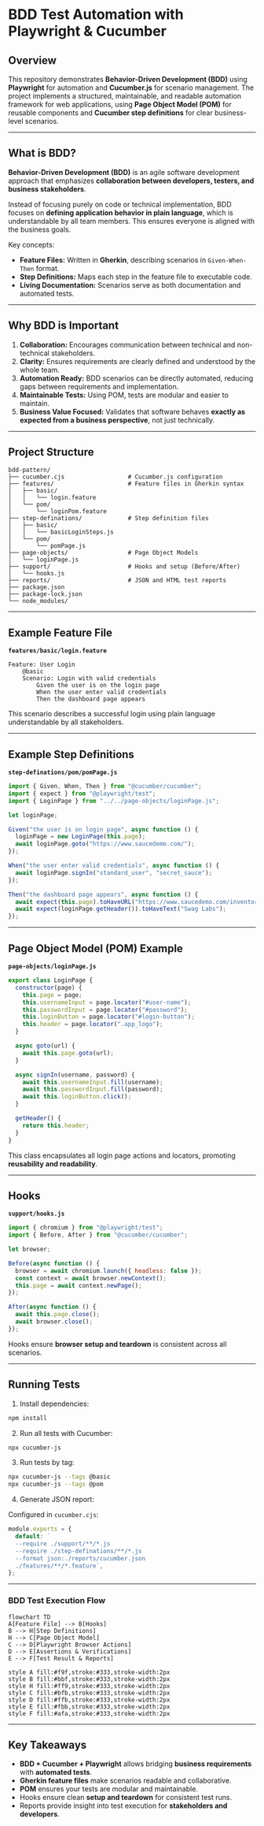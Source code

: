 # BDD Test Automation with Playwright & Cucumber

## Overview

This repository demonstrates **Behavior-Driven Development (BDD)** using **Playwright** for automation and **Cucumber.js** for scenario management. The project implements a structured, maintainable, and readable automation framework for web applications, using **Page Object Model (POM)** for reusable components and **Cucumber step definitions** for clear business-level scenarios.

---

## What is BDD?

**Behavior-Driven Development (BDD)** is an agile software development approach that emphasizes **collaboration between developers, testers, and business stakeholders**.

Instead of focusing purely on code or technical implementation, BDD focuses on **defining application behavior in plain language**, which is understandable by all team members. This ensures everyone is aligned with the business goals.

Key concepts:

- **Feature Files:** Written in **Gherkin**, describing scenarios in `Given-When-Then` format.
- **Step Definitions:** Maps each step in the feature file to executable code.
- **Living Documentation:** Scenarios serve as both documentation and automated tests.

---

## Why BDD is Important

1. **Collaboration:** Encourages communication between technical and non-technical stakeholders.
2. **Clarity:** Ensures requirements are clearly defined and understood by the whole team.
3. **Automation Ready:** BDD scenarios can be directly automated, reducing gaps between requirements and implementation.
4. **Maintainable Tests:** Using POM, tests are modular and easier to maintain.
5. **Business Value Focused:** Validates that software behaves **exactly as expected from a business perspective**, not just technically.

---

## Project Structure

```
bdd-pattern/
├── cucumber.cjs                  # Cucumber.js configuration
├── features/                     # Feature files in Gherkin syntax
│   ├── basic/
│   │   └── login.feature
│   └── pom/
│       └── loginPom.feature
├── step-definations/             # Step definition files
│   ├── basic/
│   │   └── basicLoginSteps.js
│   └── pom/
│       └── pomPage.js
├── page-objects/                 # Page Object Models
│   └── loginPage.js
├── support/                      # Hooks and setup (Before/After)
│   └── hooks.js
├── reports/                      # JSON and HTML test reports
├── package.json
├── package-lock.json
└── node_modules/
```

---

## Example Feature File

**`features/basic/login.feature`**

```gherkin
Feature: User Login
    @basic
    Scenario: Login with valid credentials
        Given the user is on the login page
        When the user enter valid credentials
        Then the dashboard page appears
```

This scenario describes a successful login using plain language understandable by all stakeholders.

---

## Example Step Definitions

**`step-definations/pom/pomPage.js`**

```javascript
import { Given, When, Then } from "@cucumber/cucumber";
import { expect } from "@playwright/test";
import { LoginPage } from "../../page-objects/loginPage.js";

let loginPage;

Given("the user is on login page", async function () {
  loginPage = new LoginPage(this.page);
  await loginPage.goto("https://www.saucedemo.com/");
});

When("the user enter valid credentials", async function () {
  await loginPage.signIn("standard_user", "secret_sauce");
});

Then("the dashboard page appears", async function () {
  await expect(this.page).toHaveURL("https://www.saucedemo.com/inventory.html");
  await expect(loginPage.getHeader()).toHaveText("Swag Labs");
});
```

---

## Page Object Model (POM) Example

**`page-objects/loginPage.js`**

```javascript
export class LoginPage {
  constructor(page) {
    this.page = page;
    this.usernameInput = page.locator("#user-name");
    this.passwordInput = page.locator("#password");
    this.loginButton = page.locator("#login-button");
    this.header = page.locator(".app_logo");
  }

  async goto(url) {
    await this.page.goto(url);
  }

  async signIn(username, password) {
    await this.usernameInput.fill(username);
    await this.passwordInput.fill(password);
    await this.loginButton.click();
  }

  getHeader() {
    return this.header;
  }
}
```

This class encapsulates all login page actions and locators, promoting **reusability and readability**.

---

## Hooks

**`support/hooks.js`**

```javascript
import { chromium } from "@playwright/test";
import { Before, After } from "@cucumber/cucumber";

let browser;

Before(async function () {
  browser = await chromium.launch({ headless: false });
  const context = await browser.newContext();
  this.page = await context.newPage();
});

After(async function () {
  await this.page.close();
  await browser.close();
});
```

Hooks ensure **browser setup and teardown** is consistent across all scenarios.

---

## Running Tests

1. Install dependencies:

```bash
npm install
```

2. Run all tests with Cucumber:

```bash
npx cucumber-js
```

3. Run tests by tag:

```bash
npx cucumber-js --tags @basic
npx cucumber-js --tags @pom
```

4. Generate JSON report:

Configured in `cucumber.cjs`:

```javascript
module.exports = {
  default: `
  --require ./support/**/*.js
  --require ./step-definations/**/*.js
  --format json:./reports/cucumber.json
  ./features/**/*.feature`,
};
```

---

### BDD Test Execution Flow

```mermaid
flowchart TD
A[Feature File] --> B[Hooks]
B --> H[Step Definitions]
H --> C[Page Object Model]
C --> D[Playwright Browser Actions]
D --> E[Assertions & Verifications]
E --> F[Test Result & Reports]

style A fill:#f9f,stroke:#333,stroke-width:2px
style B fill:#bbf,stroke:#333,stroke-width:2px
style H fill:#ff9,stroke:#333,stroke-width:2px
style C fill:#bfb,stroke:#333,stroke-width:2px
style D fill:#ffb,stroke:#333,stroke-width:2px
style E fill:#fbb,stroke:#333,stroke-width:2px
style F fill:#afa,stroke:#333,stroke-width:2px

```

---

## Key Takeaways

- **BDD + Cucumber + Playwright** allows bridging **business requirements** with **automated tests**.
- **Gherkin feature files** make scenarios readable and collaborative.
- **POM** ensures your tests are modular and maintainable.
- Hooks ensure clean **setup and teardown** for consistent test runs.
- Reports provide insight into test execution for **stakeholders and developers**.
